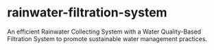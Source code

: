 # rainwater-filtration-system
 An efficient Rainwater Collecting System with a Water Quality-Based Filtration System to promote sustainable water management practices.
